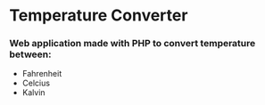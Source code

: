 # Temperature Converter

### Web application made with PHP to convert temperature between:
* Fahrenheit
* Celcius 
* Kalvin
